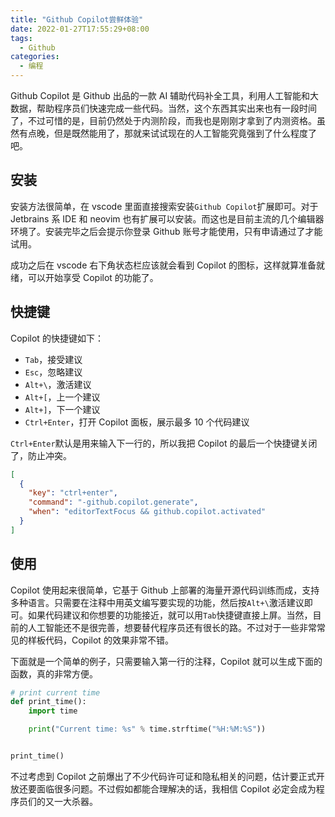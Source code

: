 ```yaml
---
title: "Github Copilot尝鲜体验"
date: 2022-01-27T17:55:29+08:00
tags:
  - Github
categories:
  - 编程
---
```


Github Copilot 是 Github 出品的一款 AI 辅助代码补全工具，利用人工智能和大数据，帮助程序员们快速完成一些代码。当然，这个东西其实出来也有一段时间了，不过可惜的是，目前仍然处于内测阶段，而我也是刚刚才拿到了内测资格。虽然有点晚，但是既然能用了，那就来试试现在的人工智能究竟强到了什么程度了吧。

## 安装

安装方法很简单，在 vscode 里面直接搜索安装`Github Copilot`扩展即可。对于 Jetbrains 系 IDE 和 neovim 也有扩展可以安装。而这也是目前主流的几个编辑器环境了。安装完毕之后会提示你登录 Github 账号才能使用，只有申请通过了才能试用。

成功之后在 vscode 右下角状态栏应该就会看到 Copilot 的图标，这样就算准备就绪，可以开始享受 Copilot 的功能了。

## 快捷键

Copilot 的快捷键如下：

- `Tab`，接受建议
- `Esc`，忽略建议
- `Alt+\`，激活建议
- `Alt+[`，上一个建议
- `Alt+]`，下一个建议
- `Ctrl+Enter`，打开 Copilot 面板，展示最多 10 个代码建议

`Ctrl+Enter`默认是用来输入下一行的，所以我把 Copilot 的最后一个快捷键关闭了，防止冲突。

```json
[
  {
    "key": "ctrl+enter",
    "command": "-github.copilot.generate",
    "when": "editorTextFocus && github.copilot.activated"
  }
]
```

## 使用

Copilot 使用起来很简单，它基于 Github 上部署的海量开源代码训练而成，支持多种语言。只需要在注释中用英文编写要实现的功能，然后按`Alt+\`激活建议即可。如果代码建议和你想要的功能接近，就可以用`Tab`快捷键直接上屏。当然，目前的人工智能还不是很完善，想要替代程序员还有很长的路。不过对于一些非常常见的样板代码，Copilot 的效果非常不错。

下面就是一个简单的例子，只需要输入第一行的注释，Copilot 就可以生成下面的函数，真的非常方便。

```py
# print current time
def print_time():
    import time

    print("Current time: %s" % time.strftime("%H:%M:%S"))


print_time()
```

不过考虑到 Copilot 之前爆出了不少代码许可证和隐私相关的问题，估计要正式开放还要面临很多问题。不过假如都能合理解决的话，我相信 Copilot 必定会成为程序员们的又一大杀器。
